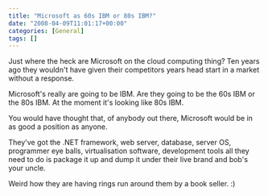 ```yaml
---
title: "Microsoft as 60s IBM or 80s IBM?"
date: "2008-04-09T11:01:17+00:00"
categories: [General]
tags: []
---
```


Just where the heck are Microsoft on the cloud computing thing? Ten years ago they wouldn't have given their competitors years head start in a market without a response.

Microsoft's really are going to be IBM. Are they going to be the 60s IBM or the 80s IBM. At the moment it's looking like 80s IBM.

You would have thought that, of anybody out there, Microsoft would be in as good a position as anyone.

They've got the .NET framework, web server, database, server OS, programmer eye balls, virtualisation software, development tools all they need to do is package it up and dump it under their live brand and bob's your uncle.

Weird how they are having rings run around them by a book seller. :)
